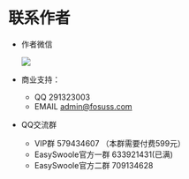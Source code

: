 # 联系作者

- 作者微信

    ![](http://easyswoole.com/img/authWx.jpg)  
      
- 商业支持：
    - QQ 291323003
    - EMAIL admin@fosuss.com  
     
- QQ交流群
    - VIP群 579434607 （本群需要付费599元）
    - EasySwoole官方一群 633921431(已满)
    - EasySwoole官方二群 709134628    